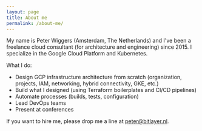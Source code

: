 ```yaml
---
layout: page
title: About me
permalink: /about-me/
---
```


My name is Peter Wiggers (Amsterdam, The Netherlands) and I've been a freelance cloud consultant (for architecture and engineering) since 2015. I specialize in the Google Cloud Platform and Kubernetes.

What I do:

- Design GCP infrastructure architecture from scratch (organization, projects, IAM, networking, hybrid connectivity, GKE, etc.)
- Build what I designed (using Terraform boilerplates and CI/CD pipelines)
- Automate processes (builds, tests, configuration)
- Lead DevOps teams
- Present at conferences

If you want to hire me, please drop me a line at peter@bitlayer.nl.

